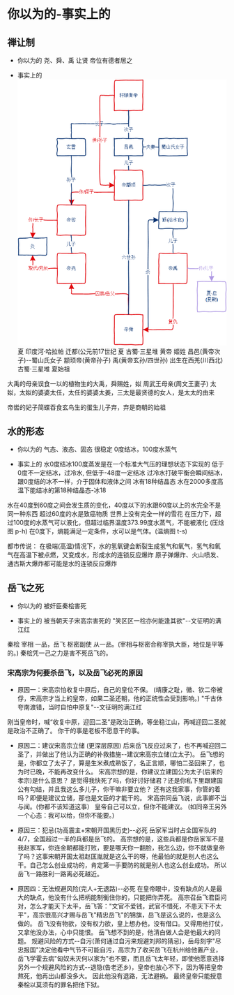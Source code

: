 # 你以为的-事实上的
## 禅让制
- 你以为的 
尧、舜、禹 让贤 帝位有德者居之

- 事实上的
![五帝-禅让制](img/五帝-禅让制.png)
夏     印度河·哈拉帕 迁都(公元前17世纪
夏     古蜀·三星堆
黄帝 姬姓
    昌邑(黄帝次子)--蜀山氏女子
    颛顼帝(黄帝孙子)
    禹(黄帝玄孙/四世孙) 出生在西羌(川西北) 古蜀·三星堆  夏始祖

大禹的母亲误食一以的植物生的大禹，舜赐姓，姒
周武王母亲(周文王妻子) 太姒，太姒的婆婆太任，太任的婆婆太姜，三太是最贤德的女人，是太太的由来

帝喾的妃子简蝶吞食玄鸟生的蛋生儿子弃，弃是商朝的始祖

## 水的形态
- 你以为的
气态、液态、固态 很稳定 0度结冰，100度水蒸气

- 事实上的
水0度结冰100度蒸发是在一个标准大气压的理想状态下实现的
低于0度不一定结冰，过冷水, 但低于-48度一定结冰
过冷水打破平衡会瞬间结冰，跟0度结的冰不一样，介于固体和液体之间
冰有18种结晶态
水在2000多度高温下能结冰的第18种结晶态-冰18

水在40度到60度之间会发生质的变化，40度以下的水跟60度以上的水完全不是同一种东西
超过60度的水是致癌物质
世界上没有完全一样的雪花
在压力下，超过100度的水蒸气可以液化，但超过临界温度373.99度水蒸气，不能被液化 (压焓图 p-h)
在0度下，熵能满足一定条件，水可以是气体。(温熵图 t-s)

都市传说：
在极端(高温)情况下，水的氢氧键会断裂生成氢气和氧气，氢气和氧气在高温下被点燃，又变成水，形成水的连锁反应爆炸
原子弹爆炸、火山喷发、通古斯大爆炸都可能是水的连锁反应爆炸

## 岳飞之死
- 你以为的
被奸臣秦桧害死

- 事实上的
被当朝天子宋高宗害死的
"笑区区一桧亦何能逢其欲"--文征明的满江红

秦桧 宰相 一品，岳飞 枢密副使 从一品。(宰相与枢密合称宰执大臣，地位是平等的。)
秦桧凭一己之力是害不死岳飞的。

### 宋高宗为何要杀岳飞，以及岳飞必死的原因
- 原因一：宋高宗怕收复中原后，自己的皇位不保。
(靖康之耻，徽、钦二帝被俘，宋高宗才当上的皇帝，如果二圣还朝，他的正统性会受到影响。)
"千古休夸南渡错，当时自怕中原复"--文征明的满江红

刚当皇帝时，喊“收复中原，迎回二圣”是政治正确，等坐稳江山，再喊迎回二圣就是政治不正确了。
你干的事是老板不愿意干的事。

- 原因二：建议宋高宗立储 (更深层原因)
后来岳飞反应过来了，也不再喊迎回二圣了，并做出了他认为正确的补救措施--建议宋高宗立储(立太子)。
岳飞想的是，你都立了太子了，算是生米煮成熟饭了，名正言顺，哪怕二圣回来了，也为时已晚，不能再改变什么。
宋高宗想的是，你建议立建国公为太子(后来的孝宗)是什么意思？ 是觉得我快死了吗，你好讨好储君？还是你私下里跟建国公有勾结，并且我这么多儿子，你干嘛非要立他？ 还有这我家事，你管的着吗？即便是建议立储，那也是文臣的才能干的。 宋高宗同岳飞说，此事卿不当与闻。(你都不该知道这事）
皇帝自己可以立，但你不能建议。 (如同帝王另外一个心态：我可以给，但你不能要。)

- 原因三：犯忌(功高震主+宋朝开国黑历史)--必死
岳家军当时占全国军队的4/7，全国超过一半的兵都是岳飞的。
高宗想的是，这些兵都是你岳家军不是我赵家军，你连金朝都能打败，要是哪天你一翻脸，我怎么边，你不就做皇帝了吗？这事宋朝开国太祖赵匡胤就是这么干的呀，他最怕的就是别人也这么干。自己怎么创业成功的，肯定第一手要防的就是别人也这么创业成功。
所以岳飞一路胜利一路离必死越近。

- 原因四：无法规避风险(完人+无退路)--必死
在皇帝眼中，没有缺点的人是最大的缺点，他没有什么把柄能制衡住你的，只能把你弄死。
高宗召岳飞君臣问对，怎么才能天下太平，岳飞答："文官不爱钱，武官不惜死，不患天下不太平"，高宗很高兴才赐与岳飞"精忠岳飞"的锦旗，岳飞是这么说的，也是这么做的。
岳飞没有物欲，没有权力欲，皇上想办他，没有借口。又得用他打仗，又拿他没办法，心中只能恨。
岳飞想不到的是，他清白做人会是他最大的问题。
规避风险的方式--自污(萧何通过自污来规避刘邦的猜忌)，岳母刻字"尽忠报国"决定他看中气节不可能自污，高宗为了收买岳飞在杭州给他置产业，岳飞学霍去病"匈奴未灭何以家为"也不要，而且岳飞太年轻，即使他愿意选择另外一个规避风险的方式--退隐(告老还乡)，皇帝也放心不下，因为等把皇帝熬死，他再出山都没多大。 因此他没有退路，无法避祸。
最终皇帝只能授意秦桧以莫须有的罪名把他下狱。
